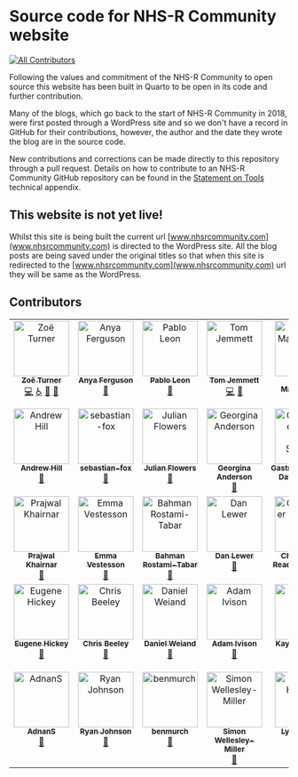 # Source code for NHS-R Community website
<!-- ALL-CONTRIBUTORS-BADGE:START - Do not remove or modify this section -->
[![All Contributors](https://img.shields.io/badge/all_contributors-33-orange.svg?style=flat-square)](#contributors-)
<!-- ALL-CONTRIBUTORS-BADGE:END -->

Following the values and commitment of the NHS-R Community to open source this website has been built in Quarto to be open in its code and further contribution.

Many of the blogs, which go back to the start of NHS-R Community in 2018, were first posted through a WordPress site and so we don't have a record in GitHub for their contributions, however, the author and the date they wrote the blog are in the source code.

New contributions and corrections can be made directly to this repository through a pull request.
Details on how to contribute to an NHS-R Community GitHub repository can be found in the [Statement on Tools](https://tools.nhsrcommunity.com/contribution.html) technical appendix.

## This website is not yet live!

Whilst this site is being built the current url [www.nhsrcommunity.com](www.nhsrcommunity.com) is directed to the WordPress site.
All the blog posts are being saved under the original titles so that when this site is redirected to the [www.nhsrcommunity.com](www.nhsrcommunity.com) url they will be same as the WordPress.

## Contributors

<!-- ALL-CONTRIBUTORS-LIST:START - Do not remove or modify this section -->
<!-- prettier-ignore-start -->
<!-- markdownlint-disable -->
<table>
  <tbody>
    <tr>
      <td align="center" valign="top" width="14.28%"><a href="https://philosopher-analyst.netlify.app/"><img src="https://avatars.githubusercontent.com/u/39963221?v=4?s=100" width="100px;" alt="Zoë Turner"/><br /><sub><b>Zoë Turner</b></sub></a><br /><a href="https://github.com/nhs-r-community/nhs-r-community/commits?author=Lextuga007" title="Code">💻</a> <a href="#a11y-Lextuga007" title="Accessibility">️️️️♿️</a> <a href="#blog-Lextuga007" title="Blogposts">📝</a> <a href="https://github.com/nhs-r-community/nhs-r-community/commits?author=Lextuga007" title="Documentation">📖</a></td>
      <td align="center" valign="top" width="14.28%"><a href="https://github.com/anyaferguson"><img src="https://avatars.githubusercontent.com/u/157487567?v=4?s=100" width="100px;" alt="Anya Ferguson"/><br /><sub><b>Anya Ferguson</b></sub></a><br /><a href="#ideas-anyaferguson" title="Ideas, Planning, & Feedback">🤔</a></td>
      <td align="center" valign="top" width="14.28%"><a href="https://github.com/Pablo-source"><img src="https://avatars.githubusercontent.com/u/76554081?v=4?s=100" width="100px;" alt="Pablo Leon"/><br /><sub><b>Pablo Leon</b></sub></a><br /><a href="#blog-Pablo-source" title="Blogposts">📝</a></td>
      <td align="center" valign="top" width="14.28%"><a href="https://tjmt.uk/"><img src="https://avatars.githubusercontent.com/u/12023696?v=4?s=100" width="100px;" alt="Tom Jemmett"/><br /><sub><b>Tom Jemmett</b></sub></a><br /><a href="https://github.com/nhs-r-community/nhs-r-community/commits?author=tomjemmett" title="Code">💻</a> <a href="#blog-tomjemmett" title="Blogposts">📝</a></td>
      <td align="center" valign="top" width="14.28%"><a href="https://johnmackintosh.net/blog"><img src="https://avatars.githubusercontent.com/u/3278367?v=4?s=100" width="100px;" alt="John MacKintosh"/><br /><sub><b>John MacKintosh</b></sub></a><br /><a href="#blog-johnmackintosh" title="Blogposts">📝</a></td>
      <td align="center" valign="top" width="14.28%"><a href="https://github.com/fiona-grimm"><img src="https://avatars.githubusercontent.com/u/31844347?v=4?s=100" width="100px;" alt="fiona-grimm"/><br /><sub><b>fiona-grimm</b></sub></a><br /><a href="#blog-fiona-grimm" title="Blogposts">📝</a></td>
      <td align="center" valign="top" width="14.28%"><a href="http://hutsons-hacks.info/"><img src="https://avatars.githubusercontent.com/u/44023992?v=4?s=100" width="100px;" alt="Gary Hutson"/><br /><sub><b>Gary Hutson</b></sub></a><br /><a href="#blog-statsgary" title="Blogposts">📝</a></td>
    </tr>
    <tr>
      <td align="center" valign="top" width="14.28%"><a href="https://www.linkedin.com/in/andrew-hill-39437177/"><img src="https://avatars.githubusercontent.com/u/3925834?v=4?s=100" width="100px;" alt="Andrew Hill"/><br /><sub><b>Andrew Hill</b></sub></a><br /><a href="#blog-md0u80c9" title="Blogposts">📝</a></td>
      <td align="center" valign="top" width="14.28%"><a href="https://github.com/sebastian-fox"><img src="https://avatars.githubusercontent.com/u/26870222?v=4?s=100" width="100px;" alt="sebastian-fox"/><br /><sub><b>sebastian-fox</b></sub></a><br /><a href="#blog-sebastian-fox" title="Blogposts">📝</a></td>
      <td align="center" valign="top" width="14.28%"><a href="https://github.com/julianflowers12"><img src="https://avatars.githubusercontent.com/u/73796630?v=4?s=100" width="100px;" alt="Julian Flowers"/><br /><sub><b>Julian Flowers</b></sub></a><br /><a href="#blog-julianflowers12" title="Blogposts">📝</a></td>
      <td align="center" valign="top" width="14.28%"><a href="https://github.com/PHEgeorginaanderson"><img src="https://avatars.githubusercontent.com/u/29062912?v=4?s=100" width="100px;" alt="Georgina Anderson"/><br /><sub><b>Georgina Anderson</b></sub></a><br /><a href="#blog-PHEgeorginaanderson" title="Blogposts">📝</a></td>
      <td align="center" valign="top" width="14.28%"><a href="http://gastrodatascience.com/"><img src="https://avatars.githubusercontent.com/u/9557821?v=4?s=100" width="100px;" alt="Gastroenterology Data Science"/><br /><sub><b>Gastroenterology Data Science</b></sub></a><br /><a href="#blog-sebastiz" title="Blogposts">📝</a></td>
      <td align="center" valign="top" width="14.28%"><a href="https://www.kurtosis.co.uk"><img src="https://avatars.githubusercontent.com/u/52818633?v=4?s=100" width="100px;" alt="Neil Pettinger"/><br /><sub><b>Neil Pettinger</b></sub></a><br /><a href="#blog-kurtstat" title="Blogposts">📝</a></td>
      <td align="center" valign="top" width="14.28%"><a href="http://mantisnlp.com"><img src="https://avatars.githubusercontent.com/u/4583655?v=4?s=100" width="100px;" alt="Matt Upson"/><br /><sub><b>Matt Upson</b></sub></a><br /><a href="#blog-ivyleavedtoadflax" title="Blogposts">📝</a></td>
    </tr>
    <tr>
      <td align="center" valign="top" width="14.28%"><a href="https://github.com/prajwalkhairnar"><img src="https://avatars.githubusercontent.com/u/67052212?v=4?s=100" width="100px;" alt="Prajwal Khairnar"/><br /><sub><b>Prajwal Khairnar</b></sub></a><br /><a href="#blog-prajwalkhairnar" title="Blogposts">📝</a></td>
      <td align="center" valign="top" width="14.28%"><a href="https://emmavestesson.netlify.com/"><img src="https://avatars.githubusercontent.com/u/31949401?v=4?s=100" width="100px;" alt="Emma Vestesson"/><br /><sub><b>Emma Vestesson</b></sub></a><br /><a href="#blog-emmavestesson" title="Blogposts">📝</a></td>
      <td align="center" valign="top" width="14.28%"><a href="http://www.bahmanrt.com"><img src="https://avatars.githubusercontent.com/u/25769816?v=4?s=100" width="100px;" alt="Bahman Rostami-Tabar"/><br /><sub><b>Bahman Rostami-Tabar</b></sub></a><br /><a href="#blog-bahmanrostamitabar" title="Blogposts">📝</a></td>
      <td align="center" valign="top" width="14.28%"><a href="https://iris.ucl.ac.uk/iris/browse/profile?upi=DLEWE01"><img src="https://avatars.githubusercontent.com/u/6075688?v=4?s=100" width="100px;" alt="Dan Lewer"/><br /><sub><b>Dan Lewer</b></sub></a><br /><a href="#blog-danlewer" title="Blogposts">📝</a></td>
      <td align="center" valign="top" width="14.28%"><a href="https://github.com/chrisreading01"><img src="https://avatars.githubusercontent.com/u/57495884?v=4?s=100" width="100px;" alt="Christopher Reading-Skilton"/><br /><sub><b>Christopher Reading-Skilton</b></sub></a><br /><a href="#blog-chrisreading01" title="Blogposts">📝</a></td>
      <td align="center" valign="top" width="14.28%"><a href="https://github.com/jackhannah95"><img src="https://avatars.githubusercontent.com/u/38332502?v=4?s=100" width="100px;" alt="Jack Hannah"/><br /><sub><b>Jack Hannah</b></sub></a><br /><a href="#blog-jackhannah95" title="Blogposts">📝</a></td>
      <td align="center" valign="top" width="14.28%"><a href="https://github.com/nujcharee"><img src="https://avatars.githubusercontent.com/u/9960599?v=4?s=100" width="100px;" alt="nujcharee"/><br /><sub><b>nujcharee</b></sub></a><br /><a href="#blog-nujcharee" title="Blogposts">📝</a></td>
    </tr>
    <tr>
      <td align="center" valign="top" width="14.28%"><a href="https://github.com/eugene100hickey"><img src="https://avatars.githubusercontent.com/u/12901257?v=4?s=100" width="100px;" alt="Eugene Hickey"/><br /><sub><b>Eugene Hickey</b></sub></a><br /><a href="#blog-eugene100hickey" title="Blogposts">📝</a></td>
      <td align="center" valign="top" width="14.28%"><a href="http://chrisbeeley.net"><img src="https://avatars.githubusercontent.com/u/1259867?v=4?s=100" width="100px;" alt="Chris Beeley"/><br /><sub><b>Chris Beeley</b></sub></a><br /><a href="#blog-ChrisBeeley" title="Blogposts">📝</a></td>
      <td align="center" valign="top" width="14.28%"><a href="https://github.com/send2dan"><img src="https://avatars.githubusercontent.com/u/91281221?v=4?s=100" width="100px;" alt="Daniel Weiand"/><br /><sub><b>Daniel Weiand</b></sub></a><br /><a href="#blog-send2dan" title="Blogposts">📝</a></td>
      <td align="center" valign="top" width="14.28%"><a href="https://github.com/admivsn"><img src="https://avatars.githubusercontent.com/u/31739288?v=4?s=100" width="100px;" alt="Adam Ivison"/><br /><sub><b>Adam Ivison</b></sub></a><br /><a href="#blog-admivsn" title="Blogposts">📝</a></td>
      <td align="center" valign="top" width="14.28%"><a href="https://github.com/kygoffe"><img src="https://avatars.githubusercontent.com/u/57093302?v=4?s=100" width="100px;" alt="Kayoung Goffe"/><br /><sub><b>Kayoung Goffe</b></sub></a><br /><a href="#blog-kygoffe" title="Blogposts">📝</a></td>
      <td align="center" valign="top" width="14.28%"><a href="http://www.cararthompson.com"><img src="https://avatars.githubusercontent.com/u/14091282?v=4?s=100" width="100px;" alt="Cara Thompson"/><br /><sub><b>Cara Thompson</b></sub></a><br /><a href="#blog-cararthompson" title="Blogposts">📝</a></td>
      <td align="center" valign="top" width="14.28%"><a href="https://sellorm.com"><img src="https://avatars.githubusercontent.com/u/2036487?v=4?s=100" width="100px;" alt="Mark Sellors"/><br /><sub><b>Mark Sellors</b></sub></a><br /><a href="#blog-sellorm" title="Blogposts">📝</a></td>
    </tr>
    <tr>
      <td align="center" valign="top" width="14.28%"><a href="https://github.com/AdnanShroufi"><img src="https://avatars.githubusercontent.com/u/24990323?v=4?s=100" width="100px;" alt="AdnanS"/><br /><sub><b>AdnanS</b></sub></a><br /><a href="#blog-AdnanShroufi" title="Blogposts">📝</a></td>
      <td align="center" valign="top" width="14.28%"><a href="https://github.com/ryjohnson09"><img src="https://avatars.githubusercontent.com/u/10009758?v=4?s=100" width="100px;" alt="Ryan Johnson"/><br /><sub><b>Ryan Johnson</b></sub></a><br /><a href="#blog-ryjohnson09" title="Blogposts">📝</a></td>
      <td align="center" valign="top" width="14.28%"><a href="https://github.com/benmurch"><img src="https://avatars.githubusercontent.com/u/55085951?v=4?s=100" width="100px;" alt="benmurch"/><br /><sub><b>benmurch</b></sub></a><br /><a href="#blog-benmurch" title="Blogposts">📝</a></td>
      <td align="center" valign="top" width="14.28%"><a href="https://github.com/Simon-W-M"><img src="https://avatars.githubusercontent.com/u/58369769?v=4?s=100" width="100px;" alt="Simon Wellesley-Miller"/><br /><sub><b>Simon Wellesley-Miller</b></sub></a><br /><a href="#blog-Simon-W-M" title="Blogposts">📝</a></td>
      <td align="center" valign="top" width="14.28%"><a href="https://github.com/LynHUK"><img src="https://avatars.githubusercontent.com/u/134498251?v=4?s=100" width="100px;" alt="Lyn Howard"/><br /><sub><b>Lyn Howard</b></sub></a><br /><a href="#blog-LynHUK" title="Blogposts">📝</a></td>
    </tr>
  </tbody>
</table>

<!-- markdownlint-restore -->
<!-- prettier-ignore-end -->

<!-- ALL-CONTRIBUTORS-LIST:END -->
<!-- prettier-ignore-start -->
<!-- markdownlint-disable -->

<!-- markdownlint-restore -->
<!-- prettier-ignore-end -->

<!-- ALL-CONTRIBUTORS-LIST:END -->
